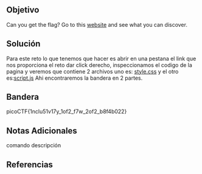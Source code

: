 

## Objetivo
Can you get the flag? Go to this [website](http://saturn.picoctf.net:63115/) and see what you can discover.

## Solución
Para este reto lo que tenemos que hacer es abrir en una pestana el link que nos proporciona el reto dar click derecho, inspeccionamos el codigo de la pagina y veremos que contiene 2 archivos
uno es: [style.css](view-source:http://saturn.picoctf.net:63115/style.css)
y el otro es:[script.js](view-source:http://saturn.picoctf.net:63115/script.js)
Ahi encontraremos la bandera en 2 partes.
## Bandera
picoCTF{1nclu51v17y_1of2_f7w_2of2_b8f4b022}

## Notas Adicionales 
comando          descripción

## Referencias